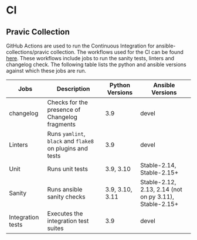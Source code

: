 # CI

##  Pravic Collection

GitHub Actions are used to run the Continuous Integration for ansible-collections/pravic collection. The workflows used for the CI can be found [here](https://github.com/ansible-collections/pravic/tree/main/.github/workflows). These workflows include jobs to run the sanity tests, linters and changelog check. The following table lists the python and ansible versions against which these jobs are run.

| Jobs | Description | Python Versions | Ansible Versions |
| ------ |-------| ------ | -----------|
| changelog |Checks for the presence of Changelog fragments | 3.9 | devel |
| Linters | Runs `yamlint`, `black` and `flake8` on plugins and tests | 3.9 | devel |
| Unit | Runs unit tests | 3.9, 3.10 | Stable-2.14, Stable-2.15+ |
| Sanity | Runs ansible sanity checks |3.9, 3.10, 3.11 | Stable-2.12, 2.13, 2.14 (not on py 3.11), Stable-2.15+ |
| Integration tests | Executes the integration test suites| 3.9 | devel |
